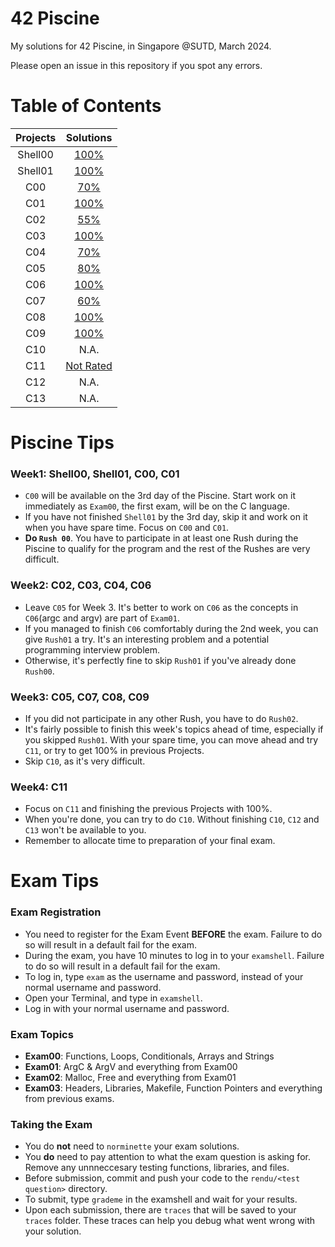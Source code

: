 # 42 Piscine

My solutions for 42 Piscine, in Singapore @SUTD, March 2024.

Please open an issue in this repository if you spot any errors.

# Table of Contents
| Projects      | Solutions  |
| :--------------:| :----------:|
| Shell00 | [100%](./shell-projects/shell00/) |
| Shell01 | [100%](./shell-projects/shell01/)  |
| C00 | [70%](./c-projects/c00/) |
| C01 | [100%](./c-projects/c01/) |
| C02 | [55%](./c-projects/c02/) |
| C03 | [100%](./c-projects/c03/) |
| C04 | [70%](./c-projects/c04/)|
| C05 | [80%](./c-projects/c05/)|
| C06 | [100%](./c-projects/c06/) |
| C07 | [60%](./c-projects/c07/)|
| C08 | [100%](./c-projects/c08/) |
| C09 | [100%](./c-projects/c09/)|
| C10 |  N.A. |
| C11 | [Not Rated](./c-projects/c11/) |
| C12 |  N.A. |
| C13 |  N.A. |

# Piscine Tips
### **Week1:** Shell00, Shell01, C00, C01
- `C00` will be available on the 3rd day of the Piscine. Start work on it immediately as `Exam00`, the first exam, will be on the C language.
- If you have not finished `Shell01` by the 3rd day, skip it and work on it when you have spare time. Focus on `C00` and `C01`.
- **Do `Rush 00`**. You have to participate in at least one Rush during the Piscine to qualify for the program and the rest of the Rushes are very difficult.
### **Week2:** C02, C03, C04, C06
- Leave `C05` for Week 3. It's better to work on `C06` as the concepts in `C06`(argc and argv) are part of `Exam01`.
- If you managed to finish `C06` comfortably during the 2nd week, you can give `Rush01` a try. It's an interesting problem and a potential programming interview problem.
- Otherwise, it's perfectly fine to skip `Rush01` if you've already done `Rush00`.
### **Week3:** C05, C07, C08, C09
- If you did not participate in any other Rush, you have to do `Rush02`.
- It's fairly possible to finish this week's topics ahead of time, especially if you skipped `Rush01`. With your spare time, you can move ahead and try `C11`, or try to get 100% in previous Projects.
- Skip `C10`, as it's very difficult.
### **Week4:** C11
- Focus on `C11` and finishing the previous Projects with 100%.
- When you're done, you can try to do `C10`. Without finishing `C10`, `C12` and `C13` won't be available to you.
- Remember to allocate time to preparation of your final exam.

# Exam Tips
### **Exam Registration**
- You need to register for the Exam Event **BEFORE** the exam. Failure to do so will result in a default fail for the exam.
- During the exam, you have 10 minutes to log in to your `examshell`. Failure to do so will result in a default fail for the exam.
- To log in, type `exam` as the username and password, instead of your normal username and password.
- Open your Terminal, and type in `examshell`.
- Log in with your normal username and password.
### **Exam Topics**
- **Exam00**: Functions, Loops, Conditionals, Arrays and Strings
- **Exam01**: ArgC & ArgV and everything from Exam00
- **Exam02**: Malloc, Free and everything from Exam01
- **Exam03**: Headers, Libraries, Makefile, Function Pointers and everything from previous exams.
### **Taking the Exam**
- You do **not** need to `norminette` your exam solutions.
- You **do** need to pay attention to what the exam question is asking for. Remove any unnneccesary testing functions, libraries, and files.
- Before submission, commit and push your code to the `rendu/<test question>` directory.
- To submit, type `grademe` in the examshell and wait for your results.
- Upon each submission, there are `traces` that will be saved to your `traces` folder. These traces can help you debug what went wrong with your solution.
